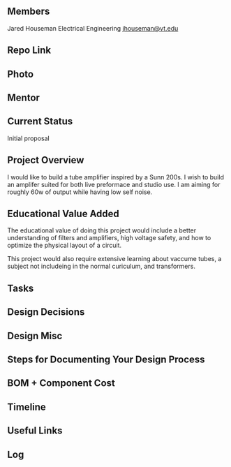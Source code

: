 ## Members
Jared Houseman
Electrical Engineering
jhouseman@vt.edu

## Repo Link


## Photo

## Mentor

## Current Status
Initial proposal

## Project Overview
I would like to build a tube amplifier inspired by a Sunn 200s. I wish to build an amplifer suited for both live preformace and studio use.
I am aiming for roughly 60w of output while having low self noise.

## Educational Value Added
The educational value of doing this project would include a better understanding of filters and amplifiers, high voltage safety, 
and how to optimize the physical layout of a circuit.

This project would also require extensive learning about vaccume tubes, a subject not includeing in the normal curiculum, and transformers.

## Tasks

<!-- Your Text Here. See Example above -->

## Design Decisions

<!-- Your Text Here. See Example above -->

## Design Misc

<!-- Your Text Here. See Example above -->

## Steps for Documenting Your Design Process

<!-- Your Text Here. See Example above -->

## BOM + Component Cost

<!-- Your Text Here. See Example above -->

## Timeline

<!-- Your Text Here. See Example above -->

## Useful Links

<!-- Your Text Here. See Example above -->

## Log

<!-- Your Text Here. See Example above -->
